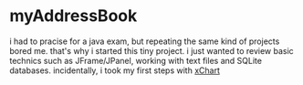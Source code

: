 # myAddressBook

i had to pracise for a java exam, but repeating the same kind of projects bored me. that's why i started this tiny project.
i just wanted to review basic technics such as JFrame/JPanel, working with text files and SQLite databases. incidentally, i took my first steps with [xChart](https://github.com/knowm/XChart)

